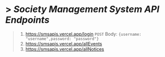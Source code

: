 # > ***Society Management System API Endpoints***

> 1. https://smsapis.vercel.app/login  `POST`
	Body: `{username: "username",password: "password"}`
> 2. https://smsapis.vercel.app/allEvents 
>  3. https://smsapis.vercel.app/allNotices